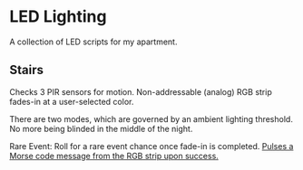 # LED Lighting
A collection of LED scripts for my apartment.

## Stairs
Checks 3 PIR sensors for motion. Non-addressable (analog) RGB
strip fades-in at a user-selected color.

There are two modes, which are governed by an ambient lighting threshold. No more being blinded in the middle of the night.

Rare Event: Roll for a rare event chance once fade-in is completed.
[Pulses a Morse code message from the RGB strip upon success.](https://www.youtube.com/watch?v=VzTPf6hrYMg)
